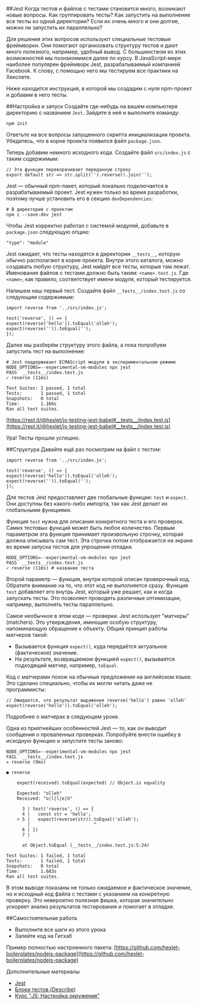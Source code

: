 ##Jest
Когда тестов и файлов с тестами становится много, возникают новые вопросы. Как группировать тесты? Как запустить на выполнение все тесты из одной директории? Если их очень много и они долгие, можно ли запустить их параллельно?

Для решения этих вопросов используют специальные тестовые фреймворки. Они помогают организовать структуру тестов и дают много полезного, например, удобный вывод. С большинством из этих возможностей мы познакомимся далее по курсу. В JavaScript-мире наиболее популярен фреймворк Jest, разрабатываемый компанией Facebook. К слову, с помощью него мы тестируем все практики на Хекслете.

Ниже находится инструкция, в которой мы создадим с нуля npm-проект и добавим в него тесты.

##Настройка и запуск
Создайте где-нибудь на вашем компьютере директорию с названием `Jest`. Зайдите в неё и выполните команду:
```
npm init
```
Ответьте на все вопросы запущенного скрипта инициализации проекта. Убедитесь, что в корне проекта появился файл `package.json`.

Теперь добавим немного исходного кода. Создайте файл `src/index.js` с таким содержимым:
```
// Эта функция переворачивает переданную строку
export default str => str.split('').reverse().join('');
```
Jest — обычный npm-пакет, который локально подключается в разрабатываемый проект. Jest нужен только во время разработки, поэтому лучше установить его в секцию `devDependencies`:
```
# В директории с проектом
npm i --save-dev jest
```
Чтобы Jest корректно работал с системой модулей, добавьте в `package.json` следующую опцию:
```
"type": "module"
```
Jest ожидает, что тесты находятся в директории `__tests__`, которую обычно располагают в корне проекта. Внутри этого каталога, можно создавать любую структуру, Jest найдёт все тесты, которые там лежат. Именование файлов с тестами должно быть таким: `<name>.test.js`. Где `<name>`, как правило, соответствует имени модуля, который тестируется.

Напишем наш первый тест. Создайте файл `__tests__/index.test.js` со следующим содержимым:
```
import reverse from '../src/index.js';

test('reverse', () => {
expect(reverse('hello')).toEqual('olleh');
expect(reverse('')).toEqual('');
});
```
Далее мы разберём структуру этого файла, а пока попробуем запустить тест на выполнение:
```
# Jest поддерживает ECMAScript модули в экспериментальном режиме
NODE_OPTIONS=--experimental-vm-modules npx jest
PASS  __tests__/index.test.js
✓ reverse (11ms)

Test Suites: 1 passed, 1 total
Tests:       1 passed, 1 total
Snapshots:   0 total
Time:        1.166s
Ran all test suites.
```
[https://repl.it/@hexlet/js-testing-jest-babel#__tests__/index.test.js](https://repl.it/@hexlet/js-testing-jest-babel#__tests__/index.test.js)

Ура! Тесты прошли успешно.

##Структура
Давайте ещё раз посмотрим на файл с тестом:
```
import reverse from '../src/index.js';

test('reverse', () => {
expect(reverse('hello')).toEqual('olleh');
expect(reverse('')).toEqual('');
});
```
Для тестов Jest предоставляет две глобальные функции: `test` и `expect`. Они доступны без какого-либо импорта, так как Jest делает их глобальными функциями.

Функция `test` нужна для описания конкретного теста и его проверок. Самих тестовых функций может быть любое количество. Первым параметром эта функция принимает произвольную строчку, которая должна описывать сам тест. Эта строчка потом отображается на экране во время запуска тестов для упрощения отладки.
```
NODE_OPTIONS=--experimental-vm-modules npx jest
PASS  __tests__/index.test.js
✓ reverse (11ms) # название теста
```
Второй параметр — функция, внутри которой описан проверочный код. Обратите внимание на то, что этот код не выполняется сразу. Функция `test` добавляет его внутрь Jest, который уже решает, как и когда запускать тесты. Это позволяет проводить различные оптимизации, например, выполнять тесты параллельно.

Самое необычное в этом коде — проверки. Jest использует "матчеры" (matchers). Это утверждения, имеющие особую структуру, напоминающую обращение к объекту. Общий принцип работы матчеров такой:

- Вызывается функция `expect()`, куда передаётся актуальное (фактическое) значение.
- На результате, возвращаемом функцией `expect()`, вызывается подходящий матчер, например, `toEqual`.

Код с матчерами похож на обычные предложения на английском языке. Это сделано специально, чтобы их могли читать даже не программисты:
```
// Ожидается, что результат выражения reverse('hello') равен 'olleh'
expect(reverse('hello')).toEqual('olleh');
```
Подробнее о матчерах в следующем уроке.

Одна из приятнейших особенностей Jest — то, как он выводит сообщения о проваленных проверках. Попробуйте внести ошибку в исходную функцию и запустите тесты заново:
```
NODE_OPTIONS=--experimental-vm-modules npx jest
FAIL  __tests__/index.test.js
✕ reverse (9ms)

● reverse

    expect(received).toEqual(expected) // Object.is equality

    Expected: "olleh"
    Received: "o|l|l|e|h"

      3 | test('reverse', () => {
      4 |   const str = 'hello';
    > 5 |   expect(reverse(str)).toEqual('olleh');
        |                        ^
      6 | })
      7 |

      at Object.toEqual (__tests__/index.test.js:5:24)

Test Suites: 1 failed, 1 total
Tests:       1 failed, 1 total
Snapshots:   0 total
Time:        1.683s
Ran all test suites.
```
В этом выводе показаны не только ожидаемое и фактическое значение, но и исходный код файла с тестами с указанием на конкретную проверку. Это невероятно полезная фишка, которая значительно ускоряет анализ результатов тестирования и помогает в отладке.

##Самостоятельная работа
- Выполните все шаги из этого урока
- Залейте код на Гитхаб

Пример полностью настроенного пакета: [https://github.com/hexlet-boilerplates/nodejs-package](https://github.com/hexlet-boilerplates/nodejs-package)

Дополнительные материалы
- [Jest](https://jestjs.io/)
- [Блоки тестов (Describe)](https://jestjs.io/ru/docs/api#describename-fn)
- [Курс "JS: Настройка окружения"](https://ru.hexlet.io/courses/js-setup-environment)